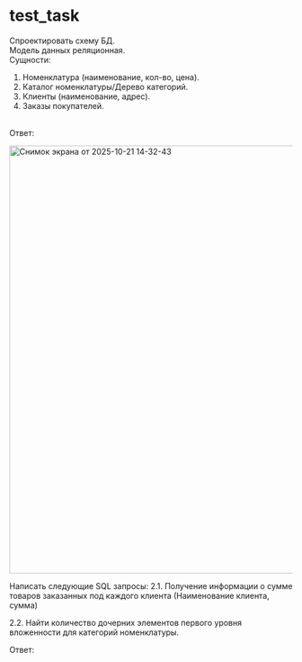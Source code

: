 # test_task
Спроектировать схему БД.
<br>Модель данных реляционная.
<br>Сущности:
1. Номенклатура (наименование, кол-во, цена).
2. Каталог номенклатуры/Дерево категорий.
3. Клиенты (наименование, адрес).
4. Заказы покупателей.

<br>Ответ:

<img width="952" height="760" alt="Снимок экрана от 2025-10-21 14-32-43" src="https://github.com/user-attachments/assets/49e1cd91-8162-4a41-ba79-ef7cd9770d5b" />


Написать следующие SQL запросы:
2.1. Получение информации о сумме товаров заказанных под каждого клиента (Наименование клиента, сумма)



2.2. Найти количество дочерних элементов первого уровня вложенности для категорий
номенклатуры.

Ответ:
